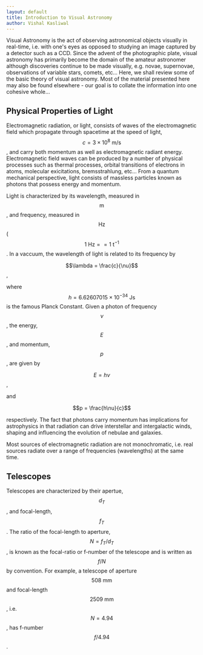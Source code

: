 ```yaml
---
layout: default
title: Introduction to Visual Astronomy 
author: Vishal Kasliwal
---
```


Visual Astronomy is the act of observing astronomical objects visually in real-time, i.e. with one's eyes as opposed to studying an image captured by a detector
such as a CCD. Since the advent of the photographic plate, visual astronomy has primarily become the domain of the amateur astronomer although discoveries continue to be made visually, e.g. novae, supernovae, observations of variable stars, comets, etc... Here, we shall review some of the basic theory of visual astronomy. Most of the material presented here may also be found elsewhere - our goal is to collate the information into one cohesive whole...

## Physical Properties of Light
Electromagnetic radiation, or light, consists of waves of the electromagnetic field which propagate through spacetime at the speed of light, $$c = 3 \times 10^{8} \ \textrm{m/s}$$, and carry both momentum as well as electromagnetic radiant energy. Electromagnetic field waves can be produced by a number of physical processes such as thermal processes, orbital transitions of electrons in atoms, molecular exicitations, bremsstrahlung, etc... From a quantum mechanical perspective, light consists of massless particles known as photons that possess energy and momentum.

Light is characterized by its wavelength, measured in $$\textrm{m}$$, and frequency, measured in $$\mathrm{Hz}$$ ($$1 \ \mathrm{Hz} == 1 \ \mathrm{t^{-1}}$$. In a vaccuum, the wavelength of light is related to its frequency by

$$\lambda = \frac{c}{\nu}$$,

where $$h = 6.62607015 \times 10^{-34} \ \mathrm{J s}$$ is the famous Planck Constant. Given a photon of frequency $$\nu$$, the energy, $$E$$, and momentum, $$p$$, are given by

$$E = h \nu$$,

and

$$p = \frac{h\nu}{c}$$

respectively. The fact that photons carry momentum has implications for astrophysics in that radiation can drive interstellar and intergalactic winds, shaping and influencing the evolution of nebulae and galaxies.  

Most sources of electromagnetic radiation are not monochromatic, i.e. real sources radiate over a range of frequencies (wavelengths) at the same time.



## Telescopes
Telescopes are characterized by their apertue, $$d_{T}$$, and focal-length, $$f_{T}$$. The ratio of the focal-length to aperture, $$N = f_{T}/d_{T}$$, is 
known as the focal-ratio or f-number of the telescope and is written as $$f/N$$ by convention. For example, a telescope of aperture $$508 \ \mathrm{mm}$$ and
focal-length $$2509 \ \mathrm{mm}$$, i.e. $$N = 4.94$$, has f-number $$f/4.94$$.
